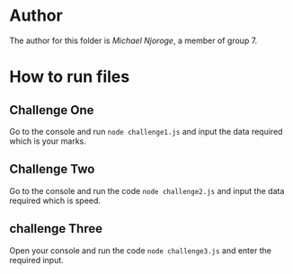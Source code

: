 # Author
The author for this folder is *Michael Njoroge*, a member of group 7.

# How to run files
## Challenge One
Go to the console and run `node challenge1.js` and input the data required which is your marks.

## Challenge Two
Go to the console and run the code `node challenge2.js` and input the data required which is speed.

## challenge Three
Open your console and run the code `node challenge3.js` and enter the required input.